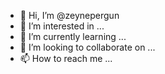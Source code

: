 - 👋 Hi, I’m @zeynepergun
- 👀 I’m interested in ...
- 🌱 I’m currently learning ...
- 💞️ I’m looking to collaborate on ...
- 📫 How to reach me ...

<!---
zeynepergun/zeynepergun is a ✨ special ✨ repository because its `README.md` (this file) appears on your GitHub profile.
You can click the Preview link to take a look at your changes.
--->
